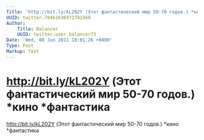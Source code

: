 ```yaml
---
Title: 'http://bit.ly/kL202Y (Этот фантастический мир 50-70 годов.) *кино *фантастика'
UUID: twitter.78461636972781568
Author:
    Title: Balancer
    UUID: twitter.user.balancer73
Date: 'Wed, 08 Jun 2011 18:01:26 +0400'
Type: Post
Markup: Text
---
```


# http://bit.ly/kL202Y (Этот фантастический мир 50-70 годов.) *кино *фантастика

http://bit.ly/kL202Y (Этот фантастический мир 50-70 годов.)
*кино *фантастика